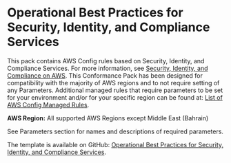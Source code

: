 # Operational Best Practices for Security, Identity, and Compliance Services<a name="operational-best-practices-for-Security-Identity-and-Compliance-Services"></a>

 This pack contains AWS Config rules based on Security, Identity, and Compliance Services\. For more information, see [Security, Identity, and Compliance on AWS](https://aws.amazon.com/products/security/)\. This Conformance Pack has been designed for compatibility with the majority of AWS regions and to not require setting of any Parameters\. Additional managed rules that require parameters to be set for your environment and/or for your specific region can be found at: [List of AWS Config Managed Rules](https://docs.aws.amazon.com/config/latest/developerguide/managed-rules-by-aws-config.html)\. 

**AWS Region:** All supported AWS Regions except Middle East \(Bahrain\)

 See Parameters section for names and descriptions of required parameters\. 

The template is available on GitHub: [Operational Best Practices for Security, Identity, and Compliance Services](https://github.com/awslabs/aws-config-rules/blob/master/aws-config-conformance-packs/Operational-Best-Practices-for-Security-Services.yaml)\.